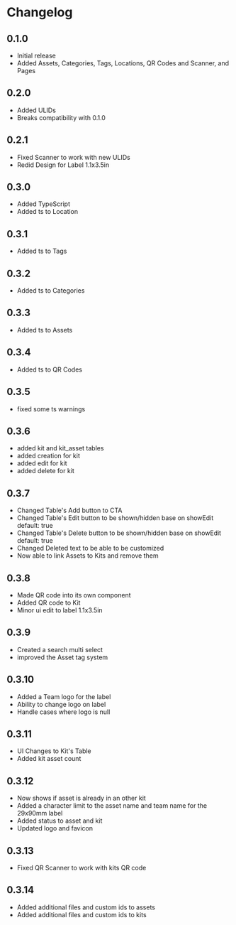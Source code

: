 # Changelog
## 0.1.0
- Initial release
- Added Assets, Categories, Tags, Locations, QR Codes and Scanner, and Pages

## 0.2.0
- Added ULIDs
- Breaks compatibility with 0.1.0

## 0.2.1
- Fixed Scanner to work with new ULIDs
- Redid Design for Label 1.1x3.5in

## 0.3.0
- Added TypeScript
- Added ts to Location

## 0.3.1
- Added ts to Tags

## 0.3.2
- Added ts to Categories

## 0.3.3
- Added ts to Assets

## 0.3.4
- Added ts to QR Codes

## 0.3.5
- fixed some ts warnings

## 0.3.6
- added kit and kit_asset tables
- added creation for kit
- added edit for kit
- added delete for kit

## 0.3.7
- Changed Table's Add button to CTA
- Changed Table's Edit button to be shown/hidden base on showEdit default: true
- Changed Table's Delete button to be shown/hidden base on showEdit default: true
- Changed Deleted text to be able to be customized
- Now able to link Assets to Kits and remove them

## 0.3.8
- Made QR code into its own component
- Added QR code to Kit
- Minor ui edit to label 1.1x3.5in

## 0.3.9
- Created a search multi select
- improved the Asset tag system

## 0.3.10
- Added a Team logo for the label
- Ability to change logo on label
- Handle cases where logo is null

## 0.3.11
- UI Changes to Kit's Table 
- Added kit asset count

## 0.3.12
- Now shows if asset is already in an other kit
- Added a character limit to the asset name and team name for the 29x90mm label
- Added status to asset and kit
- Updated logo and favicon

## 0.3.13
- Fixed QR Scanner to work with kits QR code

## 0.3.14
- Added additional files and custom ids to assets
- Added additional files and custom ids to kits
